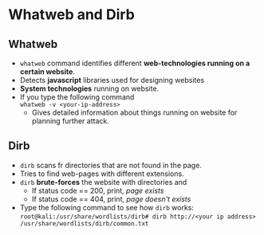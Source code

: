 # Whatweb and Dirb

## Whatweb
* `whatweb` command identifies different **web-technologies running on a certain website**.
* Detects **javascript** libraries used for designing websites
* **System technologies** running on website.
* If you type the following command <br>
`whatweb -v <your-ip-address>`
  * Gives detailed information about things running on website for planning further attack.
  
  
## Dirb
  * `dirb` scans fr directories that are not found in the page.
  * Tries to find web-pages with different extensions.
  * `dirb` **brute-forces** the website with directories and
      * If status code == 200, print, *page exists*
      * If status code == 404, print, *page doesn't exists*
  * Type the following command to see how `dirb` works:<br>
    `root@kali:/usr/share/wordlists/dirb# dirb http://<your ip address> /usr/share/wordlists/dirb/common.txt`
  
